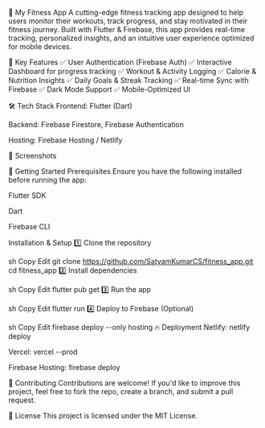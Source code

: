 🚀 My Fitness App
A cutting-edge fitness tracking app designed to help users monitor their workouts, track progress, and stay motivated in their fitness journey. Built with Flutter & Firebase, this app provides real-time tracking, personalized insights, and an intuitive user experience optimized for mobile devices.

🌟 Key Features
✅ User Authentication (Firebase Auth)
✅ Interactive Dashboard for progress tracking
✅ Workout & Activity Logging
✅ Calorie & Nutrition Insights
✅ Daily Goals & Streak Tracking
✅ Real-time Sync with Firebase
✅ Dark Mode Support
✅ Mobile-Optimized UI

🛠️ Tech Stack
Frontend: Flutter (Dart)

Backend: Firebase Firestore, Firebase Authentication

Hosting: Firebase Hosting / Netlify

📸 Screenshots


🚀 Getting Started
Prerequisites
Ensure you have the following installed before running the app:

Flutter SDK

Dart

Firebase CLI

Installation & Setup
1️⃣ Clone the repository

sh
Copy
Edit
git clone https://github.com/SatyamKumarCS/fitness_app.git
cd fitness_app
2️⃣ Install dependencies

sh
Copy
Edit
flutter pub get
3️⃣ Run the app

sh
Copy
Edit
flutter run
4️⃣ Deploy to Firebase (Optional)

sh
Copy
Edit
firebase deploy --only hosting
🔥 Deployment
Netlify: netlify deploy

Vercel: vercel --prod

Firebase Hosting: firebase deploy

🤝 Contributing
Contributions are welcome! If you'd like to improve this project, feel free to fork the repo, create a branch, and submit a pull request.

📜 License
This project is licensed under the MIT License.
